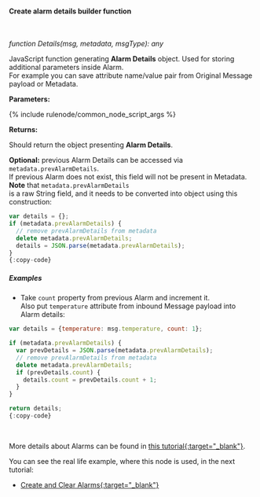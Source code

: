 #### Create alarm details builder function

<div class="divider"></div>
<br/>

*function Details(msg, metadata, msgType): any*

JavaScript function generating **Alarm Details** object. Used for storing additional parameters inside Alarm.<br>
For example you can save attribute name/value pair from Original Message payload or Metadata.

**Parameters:**

{% include rulenode/common_node_script_args %}

**Returns:**

Should return the object presenting **Alarm Details**.

**Optional:** previous Alarm Details can be accessed via `metadata.prevAlarmDetails`.<br>
If previous Alarm does not exist, this field will not be present in Metadata. **Note** that `metadata.prevAlarmDetails`<br>
is a raw String field, and it needs to be converted into object using this construction:

```javascript
var details = {};
if (metadata.prevAlarmDetails) {
  // remove prevAlarmDetails from metadata
  delete metadata.prevAlarmDetails;
  details = JSON.parse(metadata.prevAlarmDetails);
}
{:copy-code}
```

<div class="divider"></div>

##### Examples

<ul>
<li>
Take <code>count</code> property from previous Alarm and increment it.<br>
Also put <code>temperature</code> attribute from inbound Message payload into Alarm details:
</li>
</ul>

```javascript
var details = {temperature: msg.temperature, count: 1};

if (metadata.prevAlarmDetails) {
  var prevDetails = JSON.parse(metadata.prevAlarmDetails);
  // remove prevAlarmDetails from metadata
  delete metadata.prevAlarmDetails;
  if (prevDetails.count) {
    details.count = prevDetails.count + 1;
  }
}

return details;
{:copy-code}
```

<br>

More details about Alarms can be found in [this tutorial{:target="_blank"}](${siteBaseUrl}/docs/user-guide/alarms/).

You can see the real life example, where this node is used, in the next tutorial:

- [Create and Clear Alarms{:target="_blank"}](${siteBaseUrl}/docs/user-guide/rule-engine-2-0/tutorials/create-clear-alarms/)

<br>
<br>
